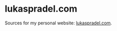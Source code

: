 lukaspradel.com
=====

Sources for my personal website: [lukaspradel.com](http://www.lukaspradel.com).
